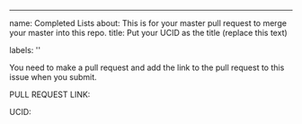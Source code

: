 ---
name: Completed Lists
about: This is for your master pull request to merge your master into this repo.
title: Put your UCID as the title (replace this text)

labels: ''


You need to make a pull request and add the link to the pull request to this issue when you submit.  

PULL REQUEST LINK:

UCID:
